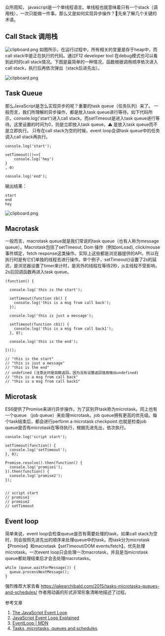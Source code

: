 众所周知， javascript是一个单线程语言。单线程也就意味着只有一个stack（调用栈），一次只能做一件事。那么又是如何实现异步操作？先来了解几个关键的术语。

## Call Stack 调用栈
![clipboard.png](https://segmentfault.com/img/bVbqSfT?w=1948&h=1396)
如图所示，在运行过程中，所有相关的变量是存于heap中，而call stack中是正在执行的代码。通过F12 developer tool 在debug模式也可以看到此时的call stack情况。下图是最简单的一种情况，函数根据调用顺序依次进入call stack，执行后再依次弹出（stack后进先出）。

![clipboard.png](https://segmentfault.com/img/bVbqYeo?w=1008&h=528)

## Task Queue
那么JavaScript是怎么实现异步的呢？重要的task queue（任务队列）来了。
一般而言，我们所理解的异步操作，都是放入task queue进行等待。如下代码所示，console.log('start')进入call stack。而setTimeout是进入task queue进行等待。这里设置的时间为0，则是立即放入task queue，⚠️ 是放入task queue而不是立即执行。
只有在call stack为空的时候，event loop会讲task queue中的任务调入call stack再执行。

```
console.log('start');

setTimeout(()=>{
    console.log('hey')
}
, 0)

console.log('end');

```
输出结果：

```
start
end
hey
```

![clipboard.png](https://segmentfault.com/img/bVEXf9?w=601&h=527)

## Macrotask
一般而言，macrotask queue就是我们常说的task queue（也有人称为message queue）。Macrotask包括了setTimeout, Dom 操作（例如onLoad), click/mouse事件绑定，fetch response这类操作。实际上这些都是浏览器提供的API，所以在执行时是有它们单独的线程去进行操作。举个例子，setTimeout()设置了2s的延迟，是浏览器设置了timer来计时，是另外的线程在等待2秒，js主线程不受影响，2s后回调函数再进入task queue。

```
(function() {

  console.log('this is the start');

  setTimeout(function cb() {
    console.log('this is a msg from call back');
  });

  console.log('this is just a message');

  setTimeout(function cb1() {
    console.log('this is a msg from call back1');
  }, 0);

  console.log('this is the end');

})();

// "this is the start"
// "this is just a message"
// "this is the end"
// undefined (注意此时是函数返回，因为没有设置返回值故输出undefined) 
// "this is a msg from call back"
// "this is a msg from call back1"

```

## Microtask
ES6提供了Promise来进行异步操作。为了区别开task称为microtask。同上也有一个queue （job queue）来处理microtask。job queue拥有更高的优先级。每个task结束后，都会进行perform a microtask checkpoint.也就是检查job queue是否有microtask在等待执行，根据先进先出，依次执行。

```
console.log('script start');

setTimeout(function() {
  console.log('setTimeout');
}, 0);

Promise.resolve().then(function() {
  console.log('promise1');
}).then(function() {
  console.log('promise2');
});


// script start
// promise1
// promise2
// setTimeout
```

## Event loop
简单来说，event loop会检查queue是否有需要处理的task，如果call stack为空时，则会按照先进先出的顺序来处理queue中的task。而task分为microtask【Promise】和macrotask【setTimeout/DOM events/fetch】。优先处理microtask。一次event loop只会处理一次macrotask，并且是当microtask queue都处理结束后才会去处理macrotasks。

```
while (queue.waitForMessage()) {
  queue.processNextMessage();
}
```


强烈推荐大家去看 https://jakearchibald.com/2015/tasks-microtasks-queues-and-schedules/ 作者用动画的形式非常形象清晰地描述了过程。


参考文章
1. [The JavaScript Event Loop][1]
2. [JavaScript Event Loop Explained][2]
3. [EventLoop | MDN][3]
4. [Tasks, microtasks, queues and schedules][4]


  [1]: https://flaviocopes.com/javascript-event-loop/
  [2]: https://medium.com/front-end-weekly/javascript-event-loop-explained-4cd26af121d4
  [3]: https://developer.mozilla.org/en-US/docs/Web/JavaScript/EventLoop
  [4]: https://jakearchibald.com/2015/tasks-microtasks-queues-and-schedules/
